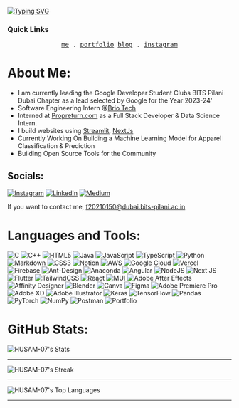 <a href="https://git.io/typing-svg"><img src="https://readme-typing-svg.herokuapp.com?font=Space+Grotesk&pause=1000&color=F77210&center=true&vCenter=true&width=435&lines=Welcome+to+HUSAM's+GitHub+Page!;I+am+a+Full+Stack+Web+Developer%2C;I+am+currently+learning+about+AI+%26+ML" alt="Typing SVG" /></a>

### Quick Links
<p align="center">
  <samp>
    <a href="https://husamdev.netlify.app/">me</a> .
    <a href="https://mohammed-husamuddin-portfolio.vercel.app/">portfolio</a>
    <a href="https://valuevault.beehiiv.com/">blog</a> .
    <a href="https://instagram.com/itshu.sam">instagram</a> 
  </samp>
</p>


# About Me:
- I am currently leading the Google Developer Student Clubs BITS Pilani Dubai Chapter as a lead selected by Google for the Year 2023-24'
- Software Engineering Intern @[Brio Tech](https://www.briotech.com/)
- Interned at [Propreturn.com](https://www.propreturns.com/) as a Full Stack Developer & Data Science Intern.
- I build websites using [Streamlit](https://streamlit.io/), [NextJs](https://nextjs.org/)
- Currently Working On Building a Machine Learning Model for Apparel Classification & Prediction
- Building Open Source Tools for the Community



## Socials:
[![Instagram](https://img.shields.io/badge/Instagram-%23E4405F.svg?logo=Instagram&logoColor=white)](https://instagram.com/itshu.sam) [![LinkedIn](https://img.shields.io/badge/LinkedIn-%230077B5.svg?logo=linkedin&logoColor=white)](https://linkedin.com/in/https://www.linkedin.com/in/husam-profile/) [![Medium](https://img.shields.io/badge/Medium-12100E?logo=medium&logoColor=white)](https://medium.com/@https://medium.com/@HUSAM_007) 

If you want to contact me, f20210150@dubai.bits-pilani.ac.in

# Languages and Tools:
![C](https://img.shields.io/badge/c-%2300599C.svg?style=flat&logo=c&logoColor=white) ![C++](https://img.shields.io/badge/c++-%2300599C.svg?style=flat&logo=c%2B%2B&logoColor=white) ![HTML5](https://img.shields.io/badge/html5-%23E34F26.svg?style=flat&logo=html5&logoColor=white) ![Java](https://img.shields.io/badge/java-%23ED8B00.svg?style=flat&logo=java&logoColor=white) ![JavaScript](https://img.shields.io/badge/javascript-%23323330.svg?style=flat&logo=javascript&logoColor=%23F7DF1E) ![TypeScript](https://img.shields.io/badge/typescript-%23007ACC.svg?style=flat&logo=typescript&logoColor=white) ![Python](https://img.shields.io/badge/python-3670A0?style=flat&logo=python&logoColor=ffdd54) ![Markdown](https://img.shields.io/badge/markdown-%23000000.svg?style=flat&logo=markdown&logoColor=white) ![CSS3](https://img.shields.io/badge/css3-%231572B6.svg?style=flat&logo=css3&logoColor=white) ![Notion](https://img.shields.io/badge/Notion-%23000000.svg?style=flat&logo=notion&logoColor=white) ![AWS](https://img.shields.io/badge/AWS-%23FF9900.svg?style=flat&logo=amazon-aws&logoColor=white) ![Google Cloud](https://img.shields.io/badge/Google%20Cloud-%234285F4.svg?style=flat&logo=google-cloud&logoColor=white) ![Vercel](https://img.shields.io/badge/vercel-%23000000.svg?style=flat&logo=vercel&logoColor=white) ![Firebase](https://img.shields.io/badge/firebase-%23039BE5.svg?style=flat&logo=firebase) ![Ant-Design](https://img.shields.io/badge/-AntDesign-%230170FE?style=flat&logo=ant-design&logoColor=white) ![Anaconda](https://img.shields.io/badge/Anaconda-%2344A833.svg?style=flat&logo=anaconda&logoColor=white) ![Angular](https://img.shields.io/badge/angular-%23DD0031.svg?style=flat&logo=angular&logoColor=white) ![NodeJS](https://img.shields.io/badge/node.js-6DA55F?style=flat&logo=node.js&logoColor=white) ![Next JS](https://img.shields.io/badge/Next-black?style=flat&logo=next.js&logoColor=white) ![Flutter](https://img.shields.io/badge/Flutter-%2302569B.svg?style=flat&logo=Flutter&logoColor=white) ![TailwindCSS](https://img.shields.io/badge/tailwindcss-%2338B2AC.svg?style=flat&logo=tailwind-css&logoColor=white) ![React](https://img.shields.io/badge/react-%2320232a.svg?style=flat&logo=react&logoColor=%2361DAFB) ![MUI](https://img.shields.io/badge/MUI-%230081CB.svg?style=flat&logo=material-ui&logoColor=white) ![Adobe After Effects](https://img.shields.io/badge/Adobe%20After%20Effects-9999FF.svg?style=flat&logo=Adobe%20After%20Effects&logoColor=white) ![Affinity Designer](https://img.shields.io/badge/affinitydesginer-%231B72BE.svg?style=flat&logo=affinity-designer&logoColor=white) ![Blender](https://img.shields.io/badge/blender-%23F5792A.svg?style=flat&logo=blender&logoColor=white) ![Canva](https://img.shields.io/badge/Canva-%2300C4CC.svg?style=flat&logo=Canva&logoColor=white) 	![Figma](https://img.shields.io/badge/figma-%23F24E1E.svg?style=flat&logo=figma&logoColor=white) ![Adobe Premiere Pro](https://img.shields.io/badge/Adobe%20Premiere%20Pro-9999FF.svg?style=flat&logo=Adobe%20Premiere%20Pro&logoColor=white) ![Adobe XD](https://img.shields.io/badge/Adobe%20XD-470137?style=flat&logo=Adobe%20XD&logoColor=#FF61F6) ![Adobe Illustrator](https://img.shields.io/badge/adobeillustrator-%23FF9A00.svg?style=flat&logo=adobeillustrator&logoColor=white) ![Keras](https://img.shields.io/badge/Keras-%23D00000.svg?style=flat&logo=Keras&logoColor=white) ![TensorFlow](https://img.shields.io/badge/TensorFlow-%23FF6F00.svg?style=flat&logo=TensorFlow&logoColor=white) ![Pandas](https://img.shields.io/badge/pandas-%23150458.svg?style=flat&logo=pandas&logoColor=white) ![PyTorch](https://img.shields.io/badge/PyTorch-%23EE4C2C.svg?style=flat&logo=PyTorch&logoColor=white) ![NumPy](https://img.shields.io/badge/numpy-%23013243.svg?style=flat&logo=numpy&logoColor=white) ![Postman](https://img.shields.io/badge/Postman-FF6C37?style=flat&logo=postman&logoColor=white) ![Portfolio](https://img.shields.io/badge/Portfolio-%23000000.svg?style=flat&logo=firefox&logoColor=#FF7139)

# GitHub Stats:
![HUSAM-07's Stats](https://github-readme-stats.vercel.app/api?username=HUSAM-07&theme=dark&show_icons=true&hide_border=false&count_private=true)

---
![HUSAM-07's Streak](https://github-readme-streak-stats.herokuapp.com/?user=HUSAM-07&theme=dark&hide_border=false)

---
![HUSAM-07's Top Languages](https://github-readme-stats.vercel.app/api/top-langs/?username=HUSAM-07&theme=dark&show_icons=true&hide_border=false&layout=compact)

---

